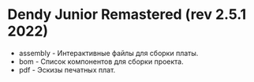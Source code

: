 # Dendy Junior Remastered (rev 2.5.1 2022)

- assembly - Интерактивные файлы для сборки платы.
- bom - Список компонентов для сборки проекта.
- pdf - Эскизы печатных плат.
